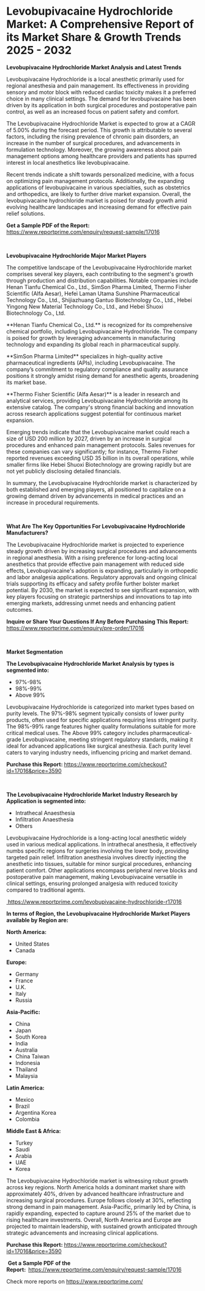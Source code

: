 <p><h1>Levobupivacaine Hydrochloride Market: A Comprehensive Report of its Market Share & Growth Trends 2025 - 2032</h1></p><p><strong>Levobupivacaine Hydrochloride Market Analysis and Latest Trends</strong></p>
<p><p>Levobupivacaine Hydrochloride is a local anesthetic primarily used for regional anesthesia and pain management. Its effectiveness in providing sensory and motor block with reduced cardiac toxicity makes it a preferred choice in many clinical settings. The demand for levobupivacaine has been driven by its application in both surgical procedures and postoperative pain control, as well as an increased focus on patient safety and comfort.</p><p>The Levobupivacaine Hydrochloride Market is expected to grow at a CAGR of 5.00% during the forecast period. This growth is attributable to several factors, including the rising prevalence of chronic pain disorders, an increase in the number of surgical procedures, and advancements in formulation technology. Moreover, the growing awareness about pain management options among healthcare providers and patients has spurred interest in local anesthetics like levobupivacaine.</p><p>Recent trends indicate a shift towards personalized medicine, with a focus on optimizing pain management protocols. Additionally, the expanding applications of levobupivacaine in various specialties, such as obstetrics and orthopedics, are likely to further drive market expansion. Overall, the levobupivacaine hydrochloride market is poised for steady growth amid evolving healthcare landscapes and increasing demand for effective pain relief solutions.</p></p>
<p><strong>Get a Sample PDF of the Report:&nbsp;</strong> <a href="https://www.reportprime.com/enquiry/request-sample/17016?utm_campaign=1126&utm_medium=2&utm_source=Github&utm_content=ia&utm_term=18032025&utm_id=levobupivacaine-hydrochloride">https://www.reportprime.com/enquiry/request-sample/17016</a></p>
<p>&nbsp;</p>
<p><strong>Levobupivacaine Hydrochloride Major Market Players</strong></p>
<p><p>The competitive landscape of the Levobupivacaine Hydrochloride market comprises several key players, each contributing to the segment's growth through production and distribution capabilities. Notable companies include Henan Tianfu Chemical Co., Ltd., SimSon Pharma Limited, Thermo Fisher Scientific (Alfa Aesar), Hefei Laman Utama Sunshine Pharmaceutical Technology Co., Ltd., Shijiazhuang Gantuo Biotechnology Co., Ltd., Hebei Yingong New Material Technology Co., Ltd., and Hebei Shuoxi Biotechnology Co., Ltd.</p><p>**Henan Tianfu Chemical Co., Ltd.** is recognized for its comprehensive chemical portfolio, including Levobupivacaine Hydrochloride. The company is poised for growth by leveraging advancements in manufacturing technology and expanding its global reach in pharmaceutical supply. </p><p>**SimSon Pharma Limited** specializes in high-quality active pharmaceutical ingredients (APIs), including Levobupivacaine. The company’s commitment to regulatory compliance and quality assurance positions it strongly amidst rising demand for anesthetic agents, broadening its market base.</p><p>**Thermo Fisher Scientific (Alfa Aesar)** is a leader in research and analytical services, providing Levobupivacaine Hydrochloride among its extensive catalog. The company's strong financial backing and innovation across research applications suggest potential for continuous market expansion.</p><p>Emerging trends indicate that the Levobupivacaine market could reach a size of USD 200 million by 2027, driven by an increase in surgical procedures and enhanced pain management protocols. Sales revenues for these companies can vary significantly; for instance, Thermo Fisher reported revenues exceeding USD 35 billion in its overall operations, while smaller firms like Hebei Shuoxi Biotechnology are growing rapidly but are not yet publicly disclosing detailed financials.</p><p>In summary, the Levobupivacaine Hydrochloride market is characterized by both established and emerging players, all positioned to capitalize on a growing demand driven by advancements in medical practices and an increase in procedural requirements.</p></p>
<p>&nbsp;</p>
<p><strong>What Are The Key Opportunities For Levobupivacaine Hydrochloride Manufacturers?</strong></p>
<p><p>The Levobupivacaine Hydrochloride market is projected to experience steady growth driven by increasing surgical procedures and advancements in regional anesthesia. With a rising preference for long-acting local anesthetics that provide effective pain management with reduced side effects, Levobupivacaine's adoption is expanding, particularly in orthopedic and labor analgesia applications. Regulatory approvals and ongoing clinical trials supporting its efficacy and safety profile further bolster market potential. By 2030, the market is expected to see significant expansion, with key players focusing on strategic partnerships and innovations to tap into emerging markets, addressing unmet needs and enhancing patient outcomes.</p></p>
<p><strong>Inquire or Share Your Questions If Any Before Purchasing This Report:</strong> <a href="https://www.reportprime.com/enquiry/pre-order/17016?utm_campaign=1126&utm_medium=2&utm_source=Github&utm_content=ia&utm_term=18032025&utm_id=levobupivacaine-hydrochloride">https://www.reportprime.com/enquiry/pre-order/17016</a></p>
<p>&nbsp;</p>
<p><strong>Market Segmentation</strong></p>
<p><strong>The Levobupivacaine Hydrochloride Market Analysis by types is segmented into:</strong></p>
<p><ul><li>97%-98%</li><li>98%-99%</li><li>Above 99%</li></ul></p>
<p><p>Levobupivacaine Hydrochloride is categorized into market types based on purity levels. The 97%-98% segment typically consists of lower purity products, often used for specific applications requiring less stringent purity. The 98%-99% range features higher quality formulations suitable for more critical medical uses. The Above 99% category includes pharmaceutical-grade Levobupivacaine, meeting stringent regulatory standards, making it ideal for advanced applications like surgical anesthesia. Each purity level caters to varying industry needs, influencing pricing and market demand.</p></p>
<p><strong>Purchase this Report:&nbsp;</strong><a href="https://www.reportprime.com/checkout?id=17016&price=3590&utm_campaign=1126&utm_medium=2&utm_source=Github&utm_content=ia&utm_term=18032025&utm_id=levobupivacaine-hydrochloride">https://www.reportprime.com/checkout?id=17016&price=3590</a></p>
<p>&nbsp;</p>
<p><strong>The Levobupivacaine Hydrochloride Market Industry Research by Application is segmented into:</strong></p>
<p><ul><li>Intrathecal Anaesthesia</li><li>Infiltration Anaesthesia</li><li>Others</li></ul></p>
<p><p>Levobupivacaine Hydrochloride is a long-acting local anesthetic widely used in various medical applications. In intrathecal anesthesia, it effectively numbs specific regions for surgeries involving the lower body, providing targeted pain relief. Infiltration anesthesia involves directly injecting the anesthetic into tissues, suitable for minor surgical procedures, enhancing patient comfort. Other applications encompass peripheral nerve blocks and postoperative pain management, making Levobupivacaine versatile in clinical settings, ensuring prolonged analgesia with reduced toxicity compared to traditional agents.</p></p>
<p><a href="https://www.reportprime.com/levobupivacaine-hydrochloride-r17016?utm_campaign=1126&utm_medium=2&utm_source=Github&utm_content=ia&utm_term=18032025&utm_id=levobupivacaine-hydrochloride">&nbsp;https://www.reportprime.com/levobupivacaine-hydrochloride-r17016</a></p>
<p><strong>In terms of Region, the Levobupivacaine Hydrochloride Market Players available by Region are:</strong></p>
<p>
    <p> <strong> North America: </strong>
        <ul>
            <li>United States</li>
            <li>Canada</li>
        </ul>
        </p> 
    <p> <strong> Europe: </strong>
        <ul>
            <li>Germany</li>
            <li>France</li>
            <li>U.K.</li>
            <li>Italy</li>
            <li>Russia</li>
        </ul>
        </p> 
    <p> <strong> Asia-Pacific: </strong>
        <ul>
            <li>China</li>
            <li>Japan</li>
            <li>South Korea</li>
            <li>India</li>
            <li>Australia</li>
            <li>China Taiwan</li>
            <li>Indonesia</li>
            <li>Thailand</li>
            <li>Malaysia</li>
        </ul>
        </p> 
    <p> <strong> Latin America: </strong>
        <ul>
            <li>Mexico</li>
            <li>Brazil</li>
            <li>Argentina Korea</li>
            <li>Colombia</li>
        </ul>
        </p> 
    <p> <strong> Middle East & Africa: </strong>
        <ul>
            <li>Turkey</li>
            <li>Saudi</li>
            <li>Arabia</li>
            <li>UAE</li>
            <li>Korea</li>
        </ul>
    </p>
    </p>
<p><p>The Levobupivacaine Hydrochloride market is witnessing robust growth across key regions. North America holds a dominant market share with approximately 40%, driven by advanced healthcare infrastructure and increasing surgical procedures. Europe follows closely at 30%, reflecting strong demand in pain management. Asia-Pacific, primarily led by China, is rapidly expanding, expected to capture around 25% of the market due to rising healthcare investments. Overall, North America and Europe are projected to maintain leadership, with sustained growth anticipated through strategic advancements and increasing clinical applications.</p></p>
<p><strong>Purchase this Report: </strong><a href="https://www.reportprime.com/checkout?id=17016&price=3590&utm_campaign=1126&utm_medium=2&utm_source=Github&utm_content=ia&utm_term=18032025&utm_id=levobupivacaine-hydrochloride">https://www.reportprime.com/checkout?id=17016&price=3590</a></p>
<p>&nbsp;<strong>Get a Sample PDF of the Report:&nbsp;&nbsp;</strong><a href="https://www.reportprime.com/enquiry/request-sample/17016?utm_campaign=1126&utm_medium=2&utm_source=Github&utm_content=ia&utm_term=18032025&utm_id=levobupivacaine-hydrochloride">https://www.reportprime.com/enquiry/request-sample/17016</a></p>
<p><strong></strong></p>
<p>Check more reports on <a href="https://www.reportprime.com/?utm_campaign=1126&utm_medium=2&utm_source=Github&utm_content=ia&utm_term=18032025&utm_id=levobupivacaine-hydrochloride">https://www.reportprime.com/</a></p>
